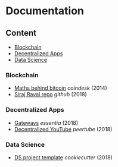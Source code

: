 
# Documentation

## Content

* [Blockchain](#blockchain)
* [Decentralized Apps](#decentralized-app)
* [Data Science](#data-science)


### Blockchain

* [Maths behind bitcoin](https://www.coindesk.com/math-behind-bitcoin/) _coindesk_ (2014)
* [Siraj Raval repo](https://github.com/llSourcell/Learn_Blockchain_in_2_months) _github_ (2018)


### Decentralized Apps

* [Gateways](https://essentia.one/) _essentia_ (2018)
* [Decentralized YouTube](https://joinpeertube.org/fr/home/) _peertube_ (2018)


### Data Science

* [DS project template](http://drivendata.github.io/cookiecutter-data-science/) _cookiecutter_ (2018)
